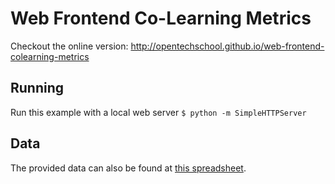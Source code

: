 # Web Frontend Co-Learning Metrics

Checkout the online version: http://opentechschool.github.io/web-frontend-colearning-metrics

## Running

Run this example with a local web server
`$ python -m SimpleHTTPServer`

## Data

The provided data can also be found at [this spreadsheet](https://docs.google.com/spreadsheets/d/1cu5ZoZX9X6a9oZ6aPEP5w_CBuTVJ8sitikwJiEzeQ6U/pubhtml).
